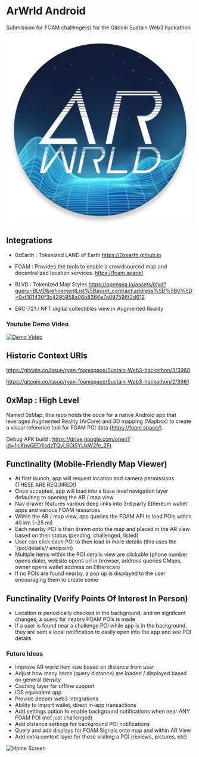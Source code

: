 # ArWrld Android
Submission for FOAM challenge(s) for the Gitcoin Sustain Web3 hackathon

![App Icon](https://github.com/ArWrld-Tech/ArWrld-Android/blob/master/ic_launcher-web.png?raw=true)

## Integrations
- 0xEarth : Tokenized LAND of Earth https://0xearth.github.io

- FOAM : Provides the tools to enable a crowdsourced map and decentralized location services. https://foam.space/

- BLVD : Tokenized Map Styles https://opensea.io/assets/blvd?query=BLVD&refinementList%5Basset_contract.address%5D%5B0%5D=0xf101430f3c4295958a06b8366e7a097596f2d612

- ERC-721 / NFT digital collectibles view in Augmented Reality 

### Youtube Demo Video
[![Demo Video](https://img.youtube.com/vi/Rgc2mX6d-ek/0.jpg)](https://www.youtube.com/watch?v=Rgc2mX6d-ek)

## Historic Context URls
https://gitcoin.co/issue/ryan-foamspace/Sustain-Web3-hackathon/3/3960

https://gitcoin.co/issue/ryan-foamspace/Sustain-Web3-hackathon/2/3961

## 0xMap : High Level
Named 0xMap, this repo holds the code for a native Android app that leverages 
Augmented Reality (ArCore) and 3D mapping (Mapbox) to create a visual reference tool for 
FOAM POI data (https://foam.space/). 

Debug APK build : https://drive.google.com/open?id=1lcKpvQED1lsdzTQyL5CiSYUxW2fe_2Ft

## Functinality (Mobile-Friendly Map Viewer)
- At first launch, app will request location and camera permissions (THESE ARE REQUIRED!)
- Once accepted, app will load into a base level navigation layer defaulting to opening the AR / map view
- Nav drawer features various deep links into 3rd party Ethereum wallet apps and various FOAM resources 
- Within the AR / map view, app queries the FOAM API to load POIs within 40 km (~25 mi) 
- Each nearby POI is then drawn onto the map and placed in the AR view based on their status (pending, challenged, listed)
- User can click each POI to then load in more details (this uses the '/poi/details// endpoint)
- Multiple items within the POI details view are clickable (phone number opens dialer, website opens url in browser, address queries GMaps, owner opens wallet address on Etherscan)
- If no POIs are found nearby, a pop up is displayed to the user encouraging them to create some

## Functinality (Verify Points Of Interest In Person)
- Location is periodically checked in the background, and on signifcant changes, a query for neabry FOAM POIs is made
- If a user is found near a challenge POI while app is in the background, they are sent a local notification to easily open into the app and see POI details


### Future Ideas
- Improve AR world item size based on distance from user
- Adjust how many items (query distance) are loaded / displayed based on general density 
- Caching layer for offline support
- iOS equivalent app
- Provide deeper web3 integrations
- Ability to import wallet, direct in-app transactions
- Add settings option to enable background notifications when near ANY FOAM POI (not just challenged)
- Add distance settings for background POI notifications 
- Query and add displays for FOAM Signals onto map and within AR View
- Add extra context layer for those visiting a POI (reviews, pictures, etc)


![Home Screen](https://github.com/dhodge229/Sustain-Web3-hackathon-FOAM/blob/master/previews/app_nav.jpg?raw=true)

